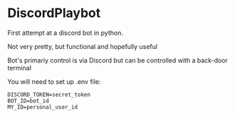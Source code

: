 # DiscordPlaybot
First attempt at a discord bot in python. 

Not very pretty, but functional and hopefully useful

Bot's primariy control is via Discord but can be controlled with a back-door terminal

You will need to set up .env file:
```
DISCORD_TOKEN=secret_token
BOT_ID=bot_id
MY_ID=personal_user_id
```
